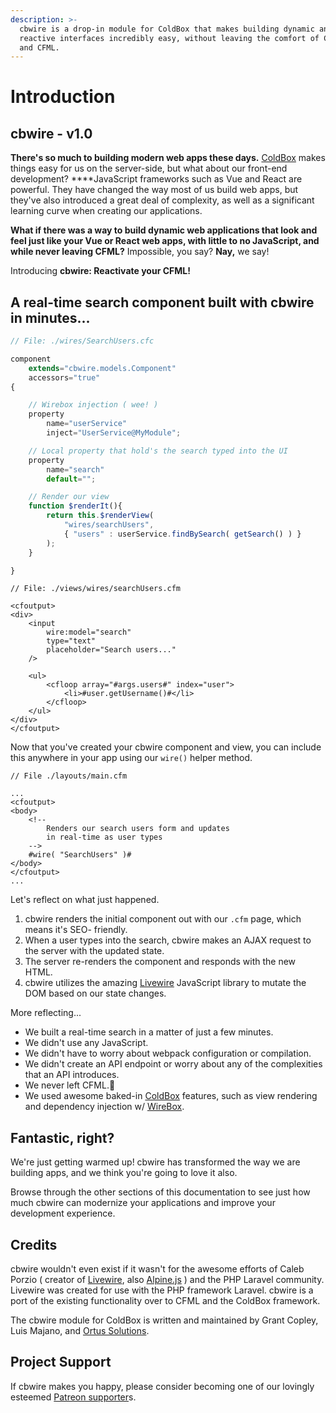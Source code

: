 ```yaml
---
description: >-
  cbwire is a drop-in module for ColdBox that makes building dynamic and
  reactive interfaces incredibly easy, without leaving the comfort of ColdBox
  and CFML.
---
```


# Introduction

## cbwire - v1.0

**There's so much to building modern web apps these days.** [ColdBox](https://coldbox.ortusbooks.com/) makes things easy for us on the server-side, but what about our front-end development? ****JavaScript frameworks such as Vue and React are powerful. They have changed the way most of us build web apps, but they've also introduced a great deal of complexity, as well as a significant learning curve when creating our applications.

**What if there was a way to build dynamic web applications that look and feel just like your Vue or React web apps, with little to no JavaScript, and while never leaving CFML?** Impossible, you say? **Nay,** we say!

Introducing **cbwire: Reactivate your CFML!** 

## A real-time search component built with cbwire in minutes...

```javascript
// File: ./wires/SearchUsers.cfc

component
    extends="cbwire.models.Component"
    accessors="true"
{

    // Wirebox injection ( wee! )
    property
        name="userService"
        inject="UserService@MyModule";

    // Local property that hold's the search typed into the UI
    property
        name="search"
        default="";

    // Render our view
    function $renderIt(){
        return this.$renderView(
            "wires/searchUsers",
            { "users" : userService.findBySearch( getSearch() ) }
        );
    }

}

```

```markup
// File: ./views/wires/searchUsers.cfm

<cfoutput>
<div>
    <input 
        wire:model="search" 
        type="text" 
        placeholder="Search users..."
    />

    <ul>
        <cfloop array="#args.users#" index="user">
            <li>#user.getUsername()#</li>
        </cfloop>
    </ul>
</div>
</cfoutput>
```

Now that you've created your cbwire component and view, you can include this anywhere in your app using our `wire()` helper method.

```markup
// File ./layouts/main.cfm

...
<cfoutput>
<body>
    <!-- 
        Renders our search users form and updates
        in real-time as user types
    -->
    #wire( "SearchUsers" )#
</body>
</cfoutput>
...
```

Let's reflect on what just happened.

1. cbwire renders the initial component out with our `.cfm` page, which means it's SEO- friendly.
2. When a user types into the search, cbwire makes an AJAX request to the server with the updated state.
3. The server re-renders the component and responds with the new HTML.
4. cbwire utilizes the amazing [Livewire](https://laravel-livewire.com/) JavaScript library to mutate the DOM based on our state changes.

More reflecting...

* We built a real-time search in a matter of just a few minutes.
* We didn't use any JavaScript.
* We didn't have to worry about webpack configuration or compilation. 
* We didn't create an API endpoint or worry about any of the complexities that an API introduces.
* We never left CFML.🥰 
* We used awesome baked-in [ColdBox](https://coldbox.org/) features, such as view rendering and dependency injection w/ [WireBox](https://wirebox.ortusbooks.com/).

## Fantastic, right?

We're just getting warmed up! cbwire has transformed the way we are building apps, and we think you're going to love it also. 

Browse through the other sections of this documentation to see just how much cbwire can modernize your applications and improve your development experience. 

## Credits

cbwire wouldn't even exist if it wasn't for the awesome efforts of Caleb Porzio \( creator of [Livewire](https://laravel-livewire.com/), also [Alpine.js](https://github.com/alpinejs/alpine) \) and the PHP Laravel community. Livewire was created for use with the PHP framework Laravel. cbwire is a port of the existing functionality over to CFML and the ColdBox framework.

The cbwire module for ColdBox is written and maintained by Grant Copley, Luis Majano, and [Ortus Solutions](https://www.ortussolutions.com/).

## Project Support

If cbwire makes you happy, please consider becoming one of our lovingly esteemed [Patreon supporter](https://www.patreon.com/ortussolutions)s.

